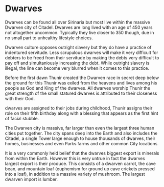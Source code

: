 # Dwarves

Dwarves can be found all over Sirinaria but most live within the massive Dwarven city of Citadel. Dwarves are long lived with an age of 450 years not altogether uncommon. Typically they live closer to 350 though, due in no small part to unhealthy lifestyle choices.

Dwarven culture opposes outright slavery but they do have a practice of indentured servitude. Less scrupulous dwarves will make it very difficult for debters to be freed from their servitude by making the debts very difficult to pay off and simultaniously increasing the debt. While outright slavery is illegal, the line can become very blurred when it comes to this practice.

Before the first dawn Thunir created the Dwarven race in secret deep below the ground for this Thunir was exiled from the heavens and lives among his people as God and King of the dwarves. All dwarves worship Thunir the great strength of the small statured dwarves is attributed to their closeness with their God.

dwarves are assigned to their jobs during childhood, Thunir assigns their role on their fifth birthday along with a blessing that appears as the first hint of facial stubble.

The Dwarven city is massive, far larger than even the largest three human cities put together. The city spans deep into the Earth and also includes the Citadel, a single Tower large enough to house thousands of dwarves, their homes, businesses and even Parks farms and other common City locations.

It is a very commonly held belief that the dwarves biggest export is minerals from within the Earth. However this is very untrue in fact the dwarves largest export is their produce. This consists of a dwarven carrot, the cave bean, and mountain loaf (euphemism for ground up cave crickets pressed into a loaf), in addition to a massive variety of mushroom. The largest dwarven import is lumber.